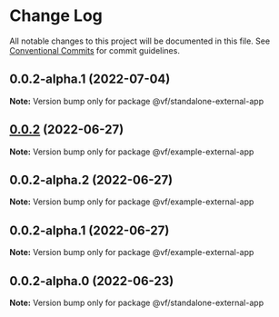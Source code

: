 # Change Log

All notable changes to this project will be documented in this file.
See [Conventional Commits](https://conventionalcommits.org) for commit guidelines.

## 0.0.2-alpha.1 (2022-07-04)

**Note:** Version bump only for package @vf/standalone-external-app





## [0.0.2](https://vfuk-digital.visualstudio.com/Digital/_git/lib-web-federation-utils/compare/@vf/example-external-app@0.0.2-alpha.2...@vf/example-external-app@0.0.2) (2022-06-27)

**Note:** Version bump only for package @vf/example-external-app





## 0.0.2-alpha.2 (2022-06-27)

**Note:** Version bump only for package @vf/example-external-app





## 0.0.2-alpha.1 (2022-06-27)

**Note:** Version bump only for package @vf/example-external-app





## 0.0.2-alpha.0 (2022-06-23)

**Note:** Version bump only for package @vf/standalone-external-app
